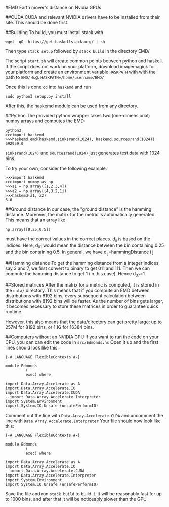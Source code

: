 #EMD
Earth mover's distance on Nvidia GPUs

##CUDA
CUDA and relevant NVIDIA drivers have to be installed from their site. This should be done first.

##Building
To build, you must install stack with
```
wget -qO- https://get.haskellstack.org/ | sh
```
Then type `stack setup` followed by `stack build` in the directory EMD/

The script `start.sh` will create common points between python and haskell. If the script does not work on your platform, download imagemagick for your platform and create an environment variable `HASKPATH` with with the path to `EMD/` e.g. `HASKPATH=/home/username/EMD/`

Once this is done `cd` into `haskemd` and run
```
sudo python3 setup.py install
```

After this, the haskemd module can be used from any directory.

##Python
The provided python wrapper takes two (one-dimensional) numpy arrays and computes the EMD:
```
python3
>>>import haskemd
>>>haskemd.emd(haskemd.sinksrand(1024), haskemd.sourcesrand(1024))
692959.0
```
`sinksrand(1024)` and `sourcesrand(1024)` just generates test data with 1024 bins. 

To try your own, consider the following example:
```
>>>import haskemd
>>>import numpy as np
>>>a1 = np.array([1,2,3,4])
>>>a2 = np.array([4,3,2,1])
>>>haskemd(a1, a2)
6.0
```

##Ground distance
In our case, the "ground distance" is the hamming distance. Moreover, the matrix for the metric is automatically generated. This means that an array like
```
np.array([0.25,0.5])
```
must have the correct values in the correct places. d<sub>ij</sub> is based on the indices. Here, d<sub>01</sub> would mean the distance between the bin containing 0.25 and the bin containing 0.5. In general, we have d<sub>ij</sub>=hammingDistance i j

##Hamming distance
To get the hamming distance from a integer indices, say 3 and 7, we first convert to binary to get 011 and 111. Then we can compute the hamming distance to get 1 (in this case). Hence d<sub>37</sub>=1

##Stored matrices
After the matrix for a metric is computed, it is stored in the `data/` directory. This means that if you compute an EMD between distributions with 8192 bins, every subsequent calculation between distributions with 8192 bins will be faster. As the number of bins gets larger, it becomes necessary to store these matrices in order to guarantee quick runtime. 

However, this also means that the data/directory can get pretty large: up to 257M for 8192 bins, or 1.1G for 16384 bins. 

##Computers without an NVIDIA GPU
If you want to run the code on your CPU, you can can edit the code in `src/Edmonds.hs` Open it up and the first lines should look like this:
```
{-# LANGUAGE FlexibleContexts #-}

module Edmonds
         (
         exec) where

import Data.Array.Accelerate as A
import Data.Array.Accelerate.IO
import Data.Array.Accelerate.CUDA
--import Data.Array.Accelerate.Interpreter
import System.Environment
import System.IO.Unsafe (unsafePerformIO)
```
Comment out the line with `Data.Array.Accelerate.CUDA` and uncomment the line with `Data.Array.Accelerate.Interpreter` Your file should now look like this:
```
{-# LANGUAGE FlexibleContexts #-}

module Edmonds
         (
         exec) where

import Data.Array.Accelerate as A
import Data.Array.Accelerate.IO
--import Data.Array.Accelerate.CUDA
import Data.Array.Accelerate.Interpreter
import System.Environment
import System.IO.Unsafe (unsafePerformIO)
```
Save the file and run `stack build` to build it. It will be reasonably fast for up to 1000 bins, and after that it will be noticeably slower than the GPU 

